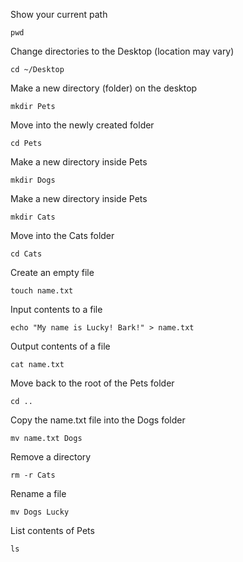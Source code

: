 Show your current path
```shell
pwd
```

Change directories to the Desktop (location may vary)
```shell
cd ~/Desktop
```

Make a new directory (folder) on the desktop
```shell
mkdir Pets
```

Move into the newly created folder
```shell
cd Pets
```

Make a new directory inside Pets
```shell
mkdir Dogs
```

Make a new directory inside Pets
```shell
mkdir Cats
```

Move into the Cats folder
```shell
cd Cats
```

Create an empty file
```shell
touch name.txt
```

Input contents to a file
```shell
echo "My name is Lucky! Bark!" > name.txt
```

Output contents of a file
```shell
cat name.txt
```

Move back to the root of the Pets folder
```shell
cd ..
```

Copy the name.txt file into the Dogs folder
```shell
mv name.txt Dogs
```

Remove a directory
```shell
rm -r Cats
```

Rename a file
```shell
mv Dogs Lucky
```

List contents of Pets
```shell
ls
```
